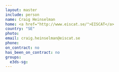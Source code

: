 ```yaml
---
layout: master
include: person
name: Craig Heinselman
home: <a href="http://www.eiscat.se/">EISCAT</a>
country: "SE"
photo:
email: craig.heinselman@eiscat.se
phone:
on_contract: no
has_been_on_contract: no
groups:
  e3ds-sg:
---
```

